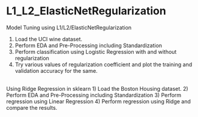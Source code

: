 # L1_L2_ElasticNetRegularization
Model Tuning using L1/L2/ElasticNetRegularization
1) Load the UCI wine dataset.
2) Perform EDA and Pre-Processing including Standardization 
3) Perform classification using Logistic Regression with and without regularization
4) Try various values of regularization coefficient and plot the training and validation accuracy for the same.<br>
<br>
Using Ridge Regression in sklearn
1) Load the Boston Housing dataset.
2) Perform EDA and Pre-Processing including Standardization
3) Perform regression using Linear Regression
4) Perform regression using Ridge and compare the results.
